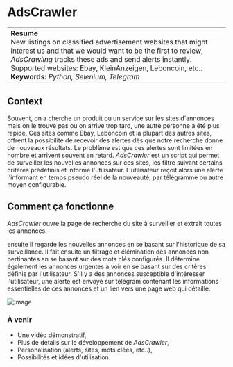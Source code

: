 # AdsCrawler
<table><tr><td>
<b>Resume</b>
<br>
  New listings on classified advertisement websites that might interest us and that we would want to be the first to review, <i>AdsCrawling</i> tracks these ads and send alerts instantly. Supported websites: Ebay, KleinAnzeigen, Leboncoin, etc..
<br>
<b>Keywords:</b> <i>Python, Selenium, Telegram</i>
</td></tr></table>

## Context
Souvent, on a cherche un produit ou un service sur les sites d'annonces mais on le trouve pas ou on arrive trop tard, une autre personne a été plus rapide. Ces sites comme Ebay, Leboncoin et la plupart des autres sites, offrent la possibilité de recevoir des alertes dès que notre recherche donne de nouveaux résultats. Le problème est que ces alertes sont limitées en nombre et arrivent souvent en retard. *AdsCrawler* est un script qui permet de surveiller les nouvelles annonces sur ces sites, les filtre suivant certains critères prédéfinis et informe l'utilisateur. L'utilisateur reçoit alors une alerte l'informant en temps pseudo réel de la nouveauté, par télégramme ou autre moyen configurable.

## Comment ça fonctionne
*AdsCrawler* ouvre la page de recherche du site à surveiller et extrait toutes les annonces.

ensuite il regarde les nouvelles annonces en se basant sur l'historique de sa surveillance. Il fait ensuite un filtrage et élémination des annonces non pertinantes en se basant sur des mots clés configurés. Il détermine également les annonces urgentes à voir en se basant sur des critères définis par l'utilisateur. S'il y a des annonces susceptible d'intéresser l'utilisateur, une alerte est envoyé sur télégram contenant les informations essentielles de ces annonces et un lien vers une page web qui détaille.

![image](https://github.com/elho2007/AdsCrawler/assets/34011591/24573946-f815-464c-8178-076dd7201d9b)


### À venir
- Une vidéo démonstratif,
- Plus de détails sur le développement de *AdsCrawler*,
- Personalisation (alerts, sites, mots clées, etc..),
- Possibilités et idées d'utilisation.
